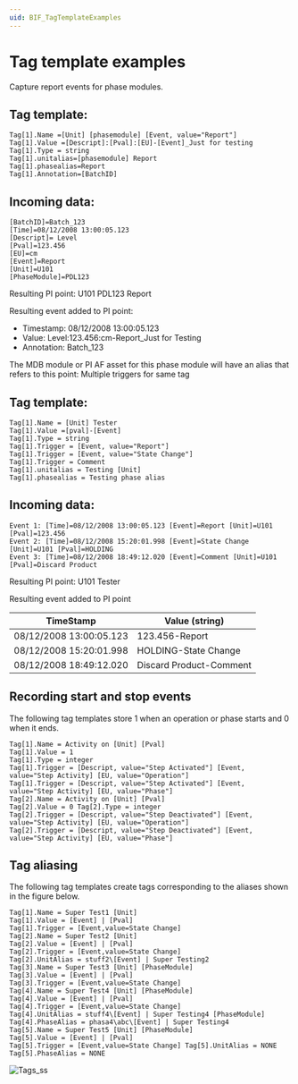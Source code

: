 ```yaml
---
uid: BIF_TagTemplateExamples
---
```

# Tag template examples

Capture report events for phase modules.

## Tag template:

```
Tag[1].Name =[Unit] [phasemodule] [Event, value="Report"] 
Tag[1].Value =[Descript]:[Pval]:[EU]-[Event]_Just for testing 
Tag[1].Type = string 
Tag[1].unitalias=[phasemodule] Report 
Tag[1].phasealias=Report 
Tag[1].Annotation=[BatchID]
```

## Incoming data:
```
[BatchID]=Batch_123 
[Time]=08/12/2008 13:00:05.123 
[Descript]= Level 
[Pval]=123.456 
[EU]=cm 
[Event]=Report 
[Unit]=U101 
[PhaseModule]=PDL123
```

Resulting PI point: U101 PDL123 Report

Resulting event added to PI point:
* Timestamp: 08/12/2008 13:00:05.123
* Value: Level:123.456:cm-Report_Just for Testing
* Annotation: Batch_123

The MDB module or PI AF asset for this phase module will have an alias that refers to this point: Multiple triggers for same tag

## Tag template:
```
Tag[1].Name = [Unit] Tester 
Tag[1].Value =[pval]-[Event] 
Tag[1].Type = string 
Tag[1].Trigger = [Event, value="Report"] 
Tag[1].Trigger = [Event, value="State Change"] 
Tag[1].Trigger = Comment 
Tag[1].unitalias = Testing [Unit] 
Tag[1].phasealias = Testing phase alias
```

## Incoming data:
```
Event 1: [Time]=08/12/2008 13:00:05.123 [Event]=Report [Unit]=U101 [Pval]=123.456 
Event 2: [Time]=08/12/2008 15:20:01.998 [Event]=State Change [Unit]=U101 [Pval]=HOLDING 
Event 3: [Time]=08/12/2008 18:49:12.020 [Event]=Comment [Unit]=U101 [Pval]=Discard Product
```
Resulting PI point: U101 Tester

Resulting event added to PI point

| TimeStamp | Value (string) |
| --------- | -------------- |
| 08/12/2008 13:00:05.123 | 123.456-Report |
| 08/12/2008 15:20:01.998 | HOLDING-State Change |
| 08/12/2008 18:49:12.020 | Discard Product-Comment |

## Recording start and stop events

The following tag templates store 1 when an operation or phase starts and 0 when it ends.
```
Tag[1].Name = Activity on [Unit] [Pval] 
Tag[1].Value = 1 
Tag[1].Type = integer 
Tag[1].Trigger = [Descript, value="Step Activated"] [Event, value="Step Activity] [EU, value="Operation"] 
Tag[1].Trigger = [Descript, value="Step Activated"] [Event, value="Step Activity] [EU, value="Phase"] 
Tag[2].Name = Activity on [Unit] [Pval] 
Tag[2].Value = 0 Tag[2].Type = integer 
Tag[2].Trigger = [Descript, value="Step Deactivated"] [Event, value="Step Activity] [EU, value="Operation"] 
Tag[2].Trigger = [Descript, value="Step Deactivated"] [Event, value="Step Activity] [EU, value="Phase"]
```
## Tag aliasing

The following tag templates create tags corresponding to the aliases shown in the figure below.
```
Tag[1].Name = Super Test1 [Unit] 
Tag[1].Value = [Event] | [Pval] 
Tag[1].Trigger = [Event,value=State Change] 
Tag[2].Name = Super Test2 [Unit] 
Tag[2].Value = [Event] | [Pval] 
Tag[2].Trigger = [Event,value=State Change] 
Tag[2].UnitAlias = stuff2\[Event] | Super Testing2 
Tag[3].Name = Super Test3 [Unit] [PhaseModule] 
Tag[3].Value = [Event] | [Pval] 
Tag[3].Trigger = [Event,value=State Change] 
Tag[4].Name = Super Test4 [Unit] [PhaseModule] 
Tag[4].Value = [Event] | [Pval] 
Tag[4].Trigger = [Event,value=State Change] 
Tag[4].UnitAlias = stuff4\[Event] | Super Testing4 [PhaseModule] 
Tag[4].PhaseAlias = phasa4\abc\[Event] | Super Testing4 
Tag[5].Name = Super Test5 [Unit] [PhaseModule] 
Tag[5].Value = [Event] | [Pval] 
Tag[5].Trigger = [Event,value=State Change] Tag[5].UnitAlias = NONE 
Tag[5].PhaseAlias = NONE
```
![Tags_ss](../../images/Tags_ss.png)